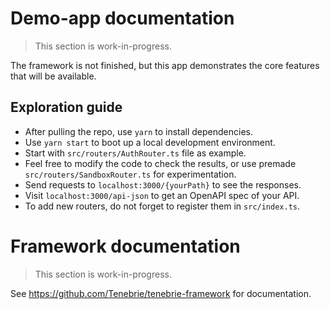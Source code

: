 # Demo-app documentation
> This section is work-in-progress.

The framework is not finished, but this app demonstrates the core features that will be available.

## Exploration guide

- After pulling the repo, use `yarn` to install dependencies.
- Use `yarn start` to boot up a local development environment.
- Start with `src/routers/AuthRouter.ts` file as example.
- Feel free to modify the code to check the results, or use premade `src/routers/SandboxRouter.ts` for experimentation.
- Send requests to `localhost:3000/{yourPath}` to see the responses.
- Visit `localhost:3000/api-json` to get an OpenAPI spec of your API.
- To add new routers, do not forget to register them in `src/index.ts`.

# Framework documentation
> This section is work-in-progress.

See https://github.com/Tenebrie/tenebrie-framework for documentation.
